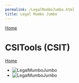 ```yaml
---
permalink: /LegalMumboJumbo.html
title: Legal Mumbo Jumbo
---
```


<!--
LegalMumboJumbo.md v1.0.2.0
CSITools (CSIT)
created: 01 Feb 2022
updated: 01 Feb 2022
-->

[Home](https://zer0kerbal.github.io/CSITools)

<script src="https://kit.fontawesome.com/0ea5493613.js" crossorigin="anonymous"></script>
<i class="fa fa-gear fa-spin fa-2x" style="color: firebrick"></i>

# CSITools (CSIT)

[Home](/index.md)

* ![LegalMumboJumbo](/LegalMumboJumbo/FORUM-01.png)
* ![LegalMumboJumbo](/LegalMumboJumbo/FORUM-02.png)

<!-- * ![LegalMumboJumbo](/LegalMumboJumbo/CC-BY-ND-3.0.md) -->

<!-- this file CC BY-NC-ND 3.0 Unported by zer0Kerbal -->
